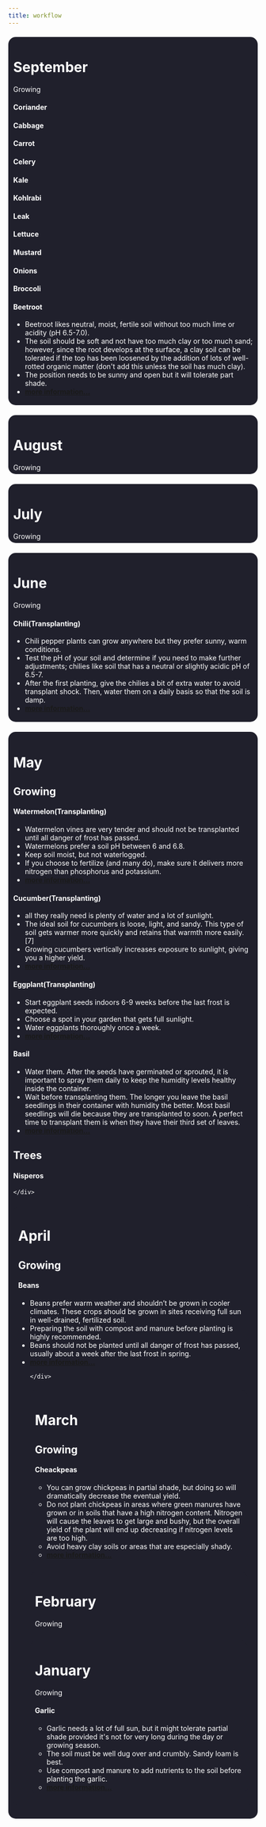 ```yaml
---
title: workflow
---
```


<head>
    <style>
.month{
                border-radius: 15px;
                 background-color: #20202c;
                 padding: 5px 10px;
                margin: 20px 0;
                color: white;
    			width: auto;
            }
    </style>
    </head>
<div class="month">
    <h1> September </h1>
    Growing
    <h4>     Coriander</h4>
    <h4>     Cabbage</h4>
   <h4>     Carrot</h4>
    <h4>     Celery</h4>
    <h4>     Kale</h4>
    <h4>     Kohlrabi</h4>
    <h4>     Leak</h4>
    <h4>     Lettuce</h4>
    <h4>     Mustard</h4>
    <h4>     Onions</h4>
    <h4>     Broccoli</h4>
    <h4>     Beetroot</h4>
    	<ul>
            <li> Beetroot likes neutral, moist, fertile soil without too much lime or acidity (pH 6.5-7.0). </li>
            <li>The soil should be soft and not have too much clay or too much sand; however, since the root develops at the surface, a clay soil can be tolerated if the top has been loosened by the addition of lots of well-rotted organic matter (don't add this unless the soil has much clay). </li>
            <li>The position needs to be sunny and open but it will tolerate part shade. </li>
            <li> <a href="https://www.wikihow.com/Grow-Beetroot"> <b> more information...</b> </a>
    </ul>
    </div>
<div class="month">
    <h1> August </h1>
    Growing
    </div>
<div class="month">
    <h1> July </h1>
    Growing
    </div>
<div class="month">
    <h1> June </h1>
    Growing
   <h4>Chili(Transplanting)</h4>
<ul>
    <li>Chili pepper plants can grow anywhere but they prefer sunny, warm conditions. </li> 
    <li>Test the pH of your soil and determine if you need to make further adjustments; chilies like soil that has a neutral or slightly acidic pH of 6.5-7.</li>
    <li>After the first planting, give the chilies a bit of extra water to avoid transplant shock. Then, water them on a daily basis so that the soil is damp. </li>
    <li> <a href="https://www.wikihow.com/Grow-Chillis"> <b>more information...</b> </a>
    </ul>
    </div>
<div class="month">
    <h1> May </h1>
    <h2>Growing </h2>
    <h4>Watermelon(Transplanting)</h4>
<ul>
    <li>Watermelon vines are very tender and should not be transplanted until all danger of frost has passed.</li> 
    <li>Watermelons prefer a soil pH between 6 and 6.8.</li>
    <li>Keep soil moist, but not waterlogged. </li>
    <li>If you choose to fertilize (and many do), make sure it delivers more nitrogen than phosphorus and potassium.</li>
    <li> <a href="https://www.almanac.com/plant/watermelons"> <b>more information...</b> </a>
    </ul>
    <h4>Cucumber(Transplanting)</h4>
<ul>
    <li>all they really need is plenty of water and a lot of sunlight.
</li> 
    <li>The ideal soil for cucumbers is loose, light, and sandy. This type of soil gets warmer more quickly and retains that warmth more easily.[7]</li>
    <li>Growing cucumbers vertically increases exposure to sunlight, giving you a higher yield.</li>
    <li> <a href="https://www.wikihow.com/Grow-Cucumbers"> <b>more information...</b> </a>
    </ul>
    <h4>Eggplant(Transplanting)</h4>
    	<ul>
            <li> Start eggplant seeds indoors 6-9 weeks before the last frost is expected.  </li>
            <li> Choose a spot in your garden that gets full sunlight. </li>
            <li> Water eggplants thoroughly once a week. </li>
            <li> <a href="https://www.wikihow.com/Grow-Eggplant"> <b>more information...</b> </a></li>
    </ul>
        <h4>     Basil</h4>
    	<ul>
            <li> Water them. After the seeds have germinated or sprouted, it is important to spray them daily to keep the humidity levels healthy inside the container.  </li>
            <li> Wait before transplanting them. The longer you leave the basil seedlings in their container with humidity the better. Most basil seedlings will die because they are transplanted to soon. A perfect time to transplant them is when they have their third set of leaves. </li>
           <li> <a href="https://www.wikihow.com/Germinate-and-Care-for-Basil-Seedlings"> <b>more information...</b> </a></li>
    </ul>
    <h2>     Trees </h2>
    <h4> Nisperos </h4>
    
    </div>
<div class="month">
    <h1> April </h1>
      <h2>     Growing </h2>
    <h4>     Beans</h4>
<ul>
    <li>Beans prefer warm weather and shouldn’t be grown in cooler climates. These crops should be grown in sites receiving full sun in well-drained, fertilized soil.
</li> 
    <li>Preparing the soil with compost and manure before planting is highly recommended. </li>
    <li>Beans should not be planted until all danger of frost has passed, usually about a week after the last frost in spring.</li>
    <li> <a href="https://www.gardeningknowhow.com/edible/vegetables/beans/tips-for-growing-beans.htm"> <b>more information...</b> </a>

    </div>
<div class="month">
    <h1> March </h1>
    <h2>     Growing </h2>
    <h4>     Cheackpeas</h4>
<ul>
    <li>You can grow chickpeas in partial shade, but doing so will dramatically decrease the eventual yield.</li>
<li>Do not plant chickpeas in areas where green manures have grown or in soils that have a high nitrogen content. Nitrogen will cause the leaves to get large and bushy, but the overall yield of the plant will end up decreasing if nitrogen levels are too high.</li>
<li> Avoid heavy clay soils or areas that are especially shady. </li>
    <li> <a href="https://www.wikihow.com/Grow-Chickpeas"> <b>more information...</b></a> </li>
    </ul>
    </div>
<div class="month">
    <h1> February </h1>
    Growing
    </div>
<div class="month">
    <h1> January </h1>
    Growing
    <h4>Garlic</h4>
<ul>
    <li>Garlic needs a lot of full sun, but it might tolerate partial shade provided it's not for very long during the day or growing season.</li>
<li>The soil must be well dug over and crumbly. Sandy loam is best.</li>
<li> Use compost and manure to add nutrients to the soil before planting the garlic.</li>
    <li> <a href="https://www.wikihow.com/Grow-Garlic"> <b>more information...</b></a> </li>
    </ul>
    </div>